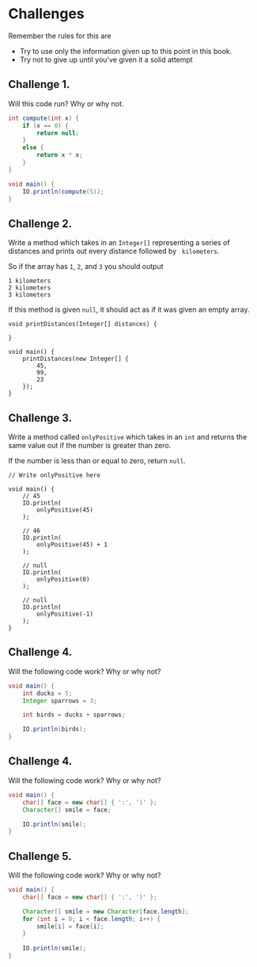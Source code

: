 # Challenges


Remember the rules for this are

- Try to use only the information given up to this point in this book.
- Try not to give up until you've given it a solid attempt


## Challenge 1.

Will this code run? Why or why not.

```java
int compute(int x) {
    if (x == 0) {
        return null;
    }
    else {
        return x * x;
    }
}

void main() {
    IO.println(compute(5));
}
```

## Challenge 2.

Write a method which takes in an `Integer[]` representing
a series of distances and prints out every distance
followed by ` kilometers`.

So if the array has `1`, `2`, and `3` you should output

```
1 kilometers
2 kilometers
3 kilometers
```

If this method is given `null`, it should act as if it
was given an empty array.


```java,editable
void printDistances(Integer[] distances) {

}

void main() {
    printDistances(new Integer[] {
        45,
        99,
        23
    });
}
```

## Challenge 3.

Write a method called `onlyPositive` which takes in an `int` and returns
the same value out if the number is greater than zero.

If the number is less than or equal to zero, return `null`.

```java,editable
// Write onlyPositive here

void main() {
    // 45
    IO.println(
        onlyPositive(45)
    );

    // 46
    IO.println(
        onlyPositive(45) + 1
    );

    // null
    IO.println(
        onlyPositive(0)
    );

    // null
    IO.println(
        onlyPositive(-1)
    );
}
```

## Challenge 4.

Will the following code work? Why or why not?

```java
void main() {
    int ducks = 5;
    Integer sparrows = 3;

    int birds = ducks + sparrows;

    IO.println(birds);
}
```

## Challenge 4.

Will the following code work? Why or why not?

```java
void main() {
    char[] face = new char[] { ':', ')' };
    Character[] smile = face;

    IO.println(smile);
}
```

## Challenge 5.

Will the following code work? Why or why not?

```java
void main() {
    char[] face = new char[] { ':', ')' };

    Character[] smile = new Character[face.length];
    for (int i = 0; i < face.length; i++) {
        smile[i] = face[i];
    }
    
    IO.println(smile);
}
```